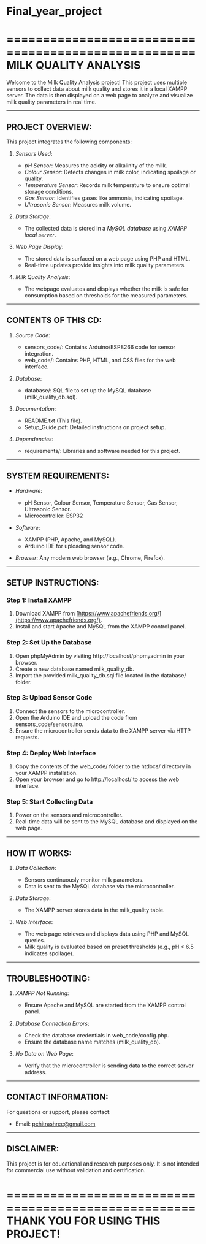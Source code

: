 # Final_year_project

==================================================== 
                 MILK QUALITY ANALYSIS  
====================================================  

Welcome to the Milk Quality Analysis project! This project uses multiple sensors to collect data about milk quality and stores it in a local XAMPP server. The data is then displayed on a web page to analyze and visualize milk quality parameters in real time.  

----------------------------------------------------  
PROJECT OVERVIEW:  
----------------------------------------------------  
This project integrates the following components:  
1. *Sensors Used*:  
   - *pH Sensor*: Measures the acidity or alkalinity of the milk.  
   - *Colour Sensor*: Detects changes in milk color, indicating spoilage or quality.  
   - *Temperature Sensor*: Records milk temperature to ensure optimal storage conditions.  
   - *Gas Sensor*: Identifies gases like ammonia, indicating spoilage.  
   - *Ultrasonic Sensor*: Measures milk volume.  

2. *Data Storage*:  
   - The collected data is stored in a *MySQL database* using *XAMPP local server*.  

3. *Web Page Display*:  
   - The stored data is surfaced on a web page using PHP and HTML.  
   - Real-time updates provide insights into milk quality parameters.  

4. *Milk Quality Analysis*:  
   - The webpage evaluates and displays whether the milk is safe for consumption based on thresholds for the measured parameters.  

----------------------------------------------------  
CONTENTS OF THIS CD:  
----------------------------------------------------  
1. *Source Code*:  
   - sensors_code/: Contains Arduino/ESP8266 code for sensor integration.  
   - web_code/: Contains PHP, HTML, and CSS files for the web interface.  

2. *Database*:  
   - database/: SQL file to set up the MySQL database (milk_quality_db.sql).  

3. *Documentation*:  
   - README.txt (This file).  
   - Setup_Guide.pdf: Detailed instructions on project setup.  

4. *Dependencies*:  
   - requirements/: Libraries and software needed for this project.  

----------------------------------------------------  
SYSTEM REQUIREMENTS:  
----------------------------------------------------  
- *Hardware*:  
  - pH Sensor, Colour Sensor, Temperature Sensor, Gas Sensor, Ultrasonic Sensor.  
  - Microcontroller: ESP32

- *Software*:  
  - XAMPP (PHP, Apache, and MySQL).  
  - Arduino IDE for uploading sensor code.  

- *Browser*: Any modern web browser (e.g., Chrome, Firefox).  

----------------------------------------------------  
SETUP INSTRUCTIONS:  
----------------------------------------------------  

### Step 1: Install XAMPP  
1. Download XAMPP from [https://www.apachefriends.org/](https://www.apachefriends.org/).  
2. Install and start Apache and MySQL from the XAMPP control panel.  

### Step 2: Set Up the Database  
1. Open phpMyAdmin by visiting http://localhost/phpmyadmin in your browser.  
2. Create a new database named milk_quality_db.  
3. Import the provided milk_quality_db.sql file located in the database/ folder.  

### Step 3: Upload Sensor Code  
1. Connect the sensors to the microcontroller.  
2. Open the Arduino IDE and upload the code from sensors_code/sensors.ino.  
3. Ensure the microcontroller sends data to the XAMPP server via HTTP requests.  

### Step 4: Deploy Web Interface  
1. Copy the contents of the web_code/ folder to the htdocs/ directory in your XAMPP installation.  
2. Open your browser and go to http://localhost/ to access the web interface.  

### Step 5: Start Collecting Data  
1. Power on the sensors and microcontroller.  
2. Real-time data will be sent to the MySQL database and displayed on the web page.  

----------------------------------------------------  
HOW IT WORKS:  
----------------------------------------------------  
1. *Data Collection*:  
   - Sensors continuously monitor milk parameters.  
   - Data is sent to the MySQL database via the microcontroller.  

2. *Data Storage*:  
   - The XAMPP server stores data in the milk_quality table.  

3. *Web Interface*:  
   - The web page retrieves and displays data using PHP and MySQL queries.  
   - Milk quality is evaluated based on preset thresholds (e.g., pH < 6.5 indicates spoilage).  

----------------------------------------------------  
TROUBLESHOOTING:  
----------------------------------------------------  
1. *XAMPP Not Running*:  
   - Ensure Apache and MySQL are started from the XAMPP control panel.  

2. *Database Connection Errors*:  
   - Check the database credentials in web_code/config.php.  
   - Ensure the database name matches (milk_quality_db).  

3. *No Data on Web Page*:  
   - Verify that the microcontroller is sending data to the correct server address.  

----------------------------------------------------  
CONTACT INFORMATION:  
----------------------------------------------------  
For questions or support, please contact:  
- Email: pchitrashree@gmail.com

----------------------------------------------------  
DISCLAIMER:  
----------------------------------------------------  
This project is for educational and research purposes only. It is not intended for commercial use without validation and certification.  

====================================================  
THANK YOU FOR USING THIS PROJECT!  
====================================================
